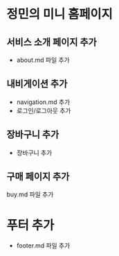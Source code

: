 # 정민의 미니 홈페이지 

## 서비스 소개 페이지 추가
- about.md 파일 추가

## 내비게이션 추가
- navigation.md 추가
- 로그인/로그아웃 추가

## 장바구니 추가
- 장바구니 추가

## 구매 페이지 추가
buy.md 파일 추가

# 푸터 추가 
- footer.md 파일 추가

